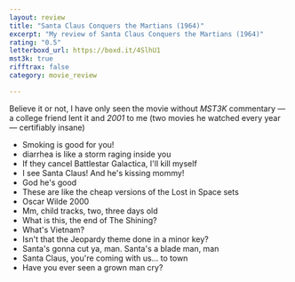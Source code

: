 ```yaml
---
layout: review
title: "Santa Claus Conquers the Martians (1964)"
excerpt: "My review of Santa Claus Conquers the Martians (1964)"
rating: "0.5"
letterboxd_url: https://boxd.it/4SlhU1
mst3k: true
rifftrax: false
category: movie_review

---
```


Believe it or not, I have only seen the movie without <i>MST3K</i> commentary — a college friend lent it and <i>2001</i> to me (two movies he watched every year — certifiably insane)

* Smoking is good for you!
* diarrhea is like a storm raging inside you
* If they cancel Battlestar Galactica, I'll kill myself
* I see Santa Claus! And he's kissing mommy!
* God he's good
* These are like the cheap versions of the Lost in Space sets
* Oscar Wilde 2000
* Mm, child tracks, two, three days old
* What is this, the end of The Shining?
* What's Vietnam?
* Isn't that the Jeopardy theme done in a minor key?
* Santa's gonna cut ya, man. Santa's a blade man, man
* Santa Claus, you're coming with us... to town
* Have you ever seen a grown man cry?